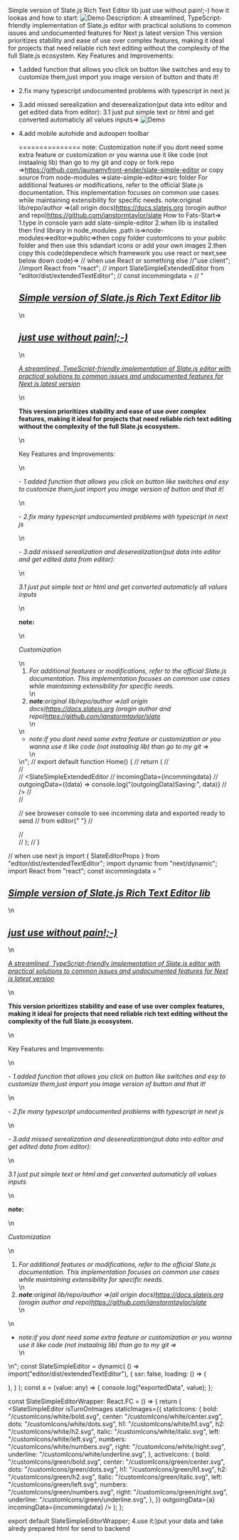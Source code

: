 Simple version of Slate.js Rich Text Editor lib
just use without pain!;-)
how it lookas and how to start:
![Demo](./public/visualize.png)
Description:
A streamlined, TypeScript-friendly implementation of Slate.js editor with practical solutions to common issues and undocumented features for Next js latest version
This version prioritizes stability and ease of use over complex features, making it ideal for projects that need reliable rich text editing without the complexity of the full Slate.js ecosystem.
Key Features and Improvements:

- 1.added function that allows you click on button like switches and esy to customize them,just import you image version of button and thats it!
- 2.fix many typescript undocumented problems with typescript in next js
- 3.add missed serealization and deserealization(put data into editor and get edited data from editor):
  3.1 just put simple text or html and get converted automaticly all values inputs=>
  ![Demo](./public/data.png)
- 4.add mobile autohide and autoopen toolbar

  ===============
  note:
  Customization
  note:if you dont need some extra feature or customization or you wanna use it like code (not instaalnig lib) than go to my git and copy or fork repo =>https://github.com/jaumamyfront-ender/slate-simple-editor or copy source from node-modules =>slate-simple-editor=>src folder
  For additional features or modifications, refer to the official Slate.js documentation. This implementation focuses on common use cases while maintaining extensibility for specific needs.
  note:original lib/repo/author =>(all origin docs)https://docs.slatejs.org (orogin author and repo)https://github.com/ianstormtaylor/slate
  How to Fats-Start=>
  1.type in console yarn add slate-simple-editor
  2.when lib is installed then find library in node_modules ,path is=>node-modules=>editor=>public=>then copy folder customIcons to your public folder and then use this sdandart icons or add your own images
  2.then copy this code(dependece which framework you use react or next,see below down code)=>
  // when use React or something else
  //"use client";
  //import React from "react";
  // import SlateSimpleExtendedEditor from "editor/dist/extendedTextEditor";
  // const incommingdata =
  // "<h2><u><em><strong>Simple version of Slate.js Rich Text Editor lib</strong></em></u></h2>\n<h2><u><em><strong>just use without pain!;-)</strong></em></u></h2>\n<p><u><em>A streamlined, TypeScript-friendly implementation of Slate.js editor with practical solutions to common issues and undocumented features for Next js latest version</em></u></p>\n<p><strong>This version prioritizes stability and ease of use over complex features, making it ideal for projects that need reliable rich text editing without the complexity of the full Slate.js ecosystem.</strong></p>\n<p>Key Features and Improvements:</p>\n<p><em>- 1.added function that allows you click on button like switches and esy to customize them,just import you image version of button and that it!</em></p>\n<p><em>- 2.fix many typescript undocumented problems with typescript in next js</em></p>\n<p><em>- 3.add missed serealization and deserealization(put data into editor and get edited data from editor):</em></p>\n<p><em> 3.1 just put simple text or html and get converted automaticly all values inputs</em></p>\n<p><strong>note:</strong></p>\n<p><em>Customization</em></p>\n<ol><li><em>For additional features or modifications, refer to the official Slate.js documentation. This implementation focuses on common use cases while maintaining extensibility for specific needs.</em></li>\n<li><em><strong>note</strong></em><em>:original lib/repo/author =>(all origin docs)https://docs.slatejs.org (orogin author and repo)https://github.com/ianstormtaylor/slate</em></li>\n</ol>\n<ul><li><em>note:if you dont need some extra feature or customization or you wanna use it like code (not instaalnig lib) than go to my git =></em></li>\n</ul>\n";
  // export default function Home() {
  // return (
  // <div className="flex items-center justify-center pt-10 bg-slate-300 flex-col">
  // <div className="flex items-center flex-col bg-gray-500 p-3 rounded-xl min-w-[30%] max-w-[40%]">
  // <SlateSimpleExtendedEditor
  // incomingData={incommingdata}
  // outgoingData={(data) => console.log("(outgoingData)Saving:", data)}
  // />
  // </div>
  // <p className="pt-12 text-black">
  // see broweser console to see incomming data and exported ready to send
  // from editor{" "}
  // </p>
  // </div>
  // );
  // }

// when use next js
import { SlateEditorProps } from "editor/dist/extendedTextEditor";
import dynamic from "next/dynamic";
import React from "react";
const incommingdata =
"<h2><u><em><strong>Simple version of Slate.js Rich Text Editor lib</strong></em></u></h2>\n<h2><u><em><strong>just use without pain!;-)</strong></em></u></h2>\n<p><u><em>A streamlined, TypeScript-friendly implementation of Slate.js editor with practical solutions to common issues and undocumented features for Next js latest version</em></u></p>\n<p><strong>This version prioritizes stability and ease of use over complex features, making it ideal for projects that need reliable rich text editing without the complexity of the full Slate.js ecosystem.</strong></p>\n<p>Key Features and Improvements:</p>\n<p><em>- 1.added function that allows you click on button like switches and esy to customize them,just import you image version of button and that it!</em></p>\n<p><em>- 2.fix many typescript undocumented problems with typescript in next js</em></p>\n<p><em>- 3.add missed serealization and deserealization(put data into editor and get edited data from editor):</em></p>\n<p><em> 3.1 just put simple text or html and get converted automaticly all values inputs</em></p>\n<p><strong>note:</strong></p>\n<p><em>Customization</em></p>\n<ol><li><em>For additional features or modifications, refer to the official Slate.js documentation. This implementation focuses on common use cases while maintaining extensibility for specific needs.</em></li>\n<li><em><strong>note</strong></em><em>:original lib/repo/author =>(all origin docs)https://docs.slatejs.org (orogin author and repo)https://github.com/ianstormtaylor/slate</em></li>\n</ol>\n<ul><li><em>note:if you dont need some extra feature or customization or you wanna use it like code (not instaalnig lib) than go to my git =></em></li>\n</ul>\n";
const SlateSimpleEditor = dynamic(
() => import("editor/dist/extendedTextEditor"),
{
ssr: false,
loading: () => (

<div className="w-full h-[200px] bg-[rgb(72,76,82)] border border-gray-600 rounded-lg flex items-center justify-center flex-col self-center" />
),
}
);
const a = (value: any) => {
console.log("exportedData", value);
};

const SlateSimpleEditorWrapper: React.FC<SlateEditorProps> = () => {
return (
<SlateSimpleEditor
isTurnOnImages
staticImages={{
        staticIcons: {
          bold: "/customIcons/white/bold.svg",
          center: "/customIcons/white/center.svg",
          dots: "/customIcons/white/dots.svg",
          h1: "/customIcons/white/h1.svg",
          h2: "/customIcons/white/h2.svg",
          italic: "/customIcons/white/italic.svg",
          left: "/customIcons/white/left.svg",
          numbers: "/customIcons/white/numbers.svg",
          right: "/customIcons/white/right.svg",
          underline: "/customIcons/white/underline.svg",
        },
        activeIcons: {
          bold: "/customIcons/green/bold.svg",
          center: "/customIcons/green/center.svg",
          dots: "/customIcons/green/dots.svg",
          h1: "/customIcons/green/h1.svg",
          h2: "/customIcons/green/h2.svg",
          italic: "/customIcons/green/italic.svg",
          left: "/customIcons/green/left.svg",
          numbers: "/customIcons/green/numbers.svg",
          right: "/customIcons/green/right.svg",
          underline: "/customIcons/green/underline.svg",
        },
      }}
outgoingData={a}
incomingData={incommingdata}
/>
);
};

export default SlateSimpleEditorWrapper;
4.use it:)put your data and take alredy prepared html for send to backend
